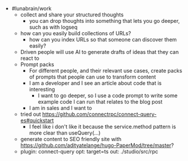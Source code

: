- #lunabrain/work
	- collect and share your structured thoughts
		- you can drop thoughts into something that lets you go deeper, such as with logseq
	- how can you easily build collections of URLs?
		- how can you index URLs so that someone can discover them easily?
	- Driven people will use AI to generate drafts of ideas that they can react to
	- Prompt packs
		- For different people, and their relevant use cases, create packs of prompts that people can use to transform content
		- I am a developer and I see an article about code that is interesting
			- I want to go deeper, so I use a code prompt to write some example code I can run that relates to the blog post
		- I am in sales and I want to
	- tried out https://github.com/connectrpc/connect-query-es#quickstart
		- I feel like i don't like it because the service.method pattern is more clear than useQuery(...)
	- generate content to SEO friendly site with https://github.com/adityatelange/hugo-PaperMod/tree/master?
	- plugin: connect-query
	  opt: target=ts
	  out: ./studio/src/rpc